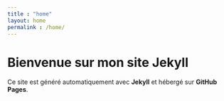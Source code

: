 ```yaml
---
title : "home"
layout: home
permalink : /home/
---
```

# Bienvenue sur mon site Jekyll
Ce site est généré automatiquement avec **Jekyll** et hébergé sur **GitHub Pages**.
